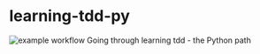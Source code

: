 # learning-tdd-py
![example workflow](https://github.com/ivangeorgiev/learning-tdd-py/actions/workflows/github-actions-demo.yml/badge.svg)
Going through learning tdd - the Python path
